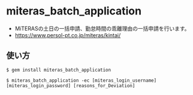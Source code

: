 # miteras_batch_application
- MiTERASの土日の一括申請、勤怠時間の乖離理由の一括申請を行います。
- https://www.persol-pt.co.jp/miteras/kintai/

## 使い方
```
$ gem install miteras_batch_application
```
```
$ miteras_batch_application -ec [miteras_login_username] [miteras_login_password] [reasons_for_Deviation]
```
